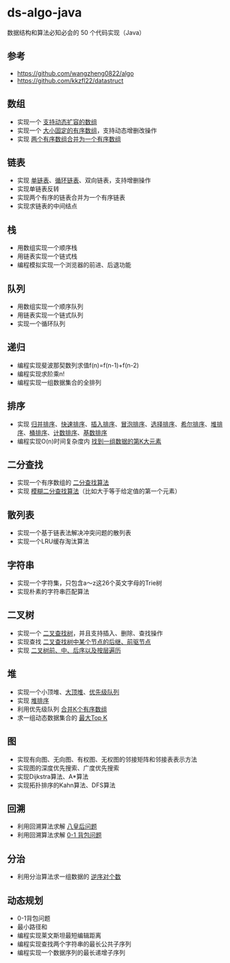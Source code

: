 # ds-algo-java

数据结构和算法必知必会的 50 个代码实现（Java）

## 参考

* https://github.com/wangzheng0822/algo
* https://github.com/kkzfl22/datastruct

## 数组

* 实现一个 [支持动态扩容的数组][dynamic-array]
* 实现一个 [大小固定的有序数组][sorted-array]，支持动态增删改操作
* 实现 [两个有序数组合并为一个有序数组][merge-two-sorted-array]

[dynamic-array]: https://github.com/andavid/ds-algo-java/blob/master/src/main/java/com/github/andavid/ds/datastructure/array/DynamicArray.java
[sorted-array]: https://github.com/andavid/ds-algo-java/blob/master/src/main/java/com/github/andavid/ds/datastructure/array/SortedArray.java
[merge-two-sorted-array]: https://github.com/andavid/ds-algo-java/blob/master/src/main/java/com/github/andavid/ds/datastructure/array/MergeTwoSortedArray.java

## 链表

* 实现 [单链表][singly-linked-list]、[循环链表][circular-linked-list]、双向链表，支持增删操作
* 实现单链表反转
* 实现两个有序的链表合并为一个有序链表
* 实现求链表的中间结点

[singly-linked-list]: https://github.com/andavid/ds-algo-java/blob/master/src/main/java/com/github/andavid/ds/datastructure/linkedlist/SinglyLinkeList.java
[circular-linked-list]: https://github.com/andavid/ds-algo-java/blob/master/src/main/java/com/github/andavid/ds/datastructure/linkedlist/CircularLinkeList.java

## 栈

* 用数组实现一个顺序栈
* 用链表实现一个链式栈
* 编程模拟实现一个浏览器的前进、后退功能

## 队列

* 用数组实现一个顺序队列
* 用链表实现一个链式队列
* 实现一个循环队列

## 递归

* 编程实现斐波那契数列求值f(n)=f(n-1)+f(n-2)
* 编程实现求阶乘n!
* 编程实现一组数据集合的全排列

## 排序

* 实现 [归并排序][MergeSort]、[快速排序][QuickSort]、[插入排序][InsertionSort]、[冒泡排序][BubbleSort]、[选择排序][SelectionSort]、[希尔排序][ShellSort]、[堆排序][HeapSort]、[桶排序][BucketSort]、[计数排序][CountingSort]、[基数排序][RadixSort]
* 编程实现O(n)时间复杂度内 [找到一组数据的第K大元素][FindKthLargest]

[MergeSort]: https://github.com/andavid/ds-algo-java/blob/master/src/main/java/com/github/andavid/ds/algorithm/sort/MergeSort.java
[QuickSort]: https://github.com/andavid/ds-algo-java/blob/master/src/main/java/com/github/andavid/ds/algorithm/sort/QuickSort.java
[BubbleSort]: https://github.com/andavid/ds-algo-java/blob/master/src/main/java/com/github/andavid/ds/algorithm/sort/BubbleSort.java
[InsertionSort]: https://github.com/andavid/ds-algo-java/blob/master/src/main/java/com/github/andavid/ds/algorithm/sort/InsertionSort.java
[SelectionSort]: https://github.com/andavid/ds-algo-java/blob/master/src/main/java/com/github/andavid/ds/algorithm/sort/SelectionSort.java
[ShellSort]: https://github.com/andavid/ds-algo-java/blob/master/src/main/java/com/github/andavid/ds/algorithm/sort/ShellSort.java
[HeapSort]: https://github.com/andavid/ds-algo-java/blob/master/src/main/java/com/github/andavid/ds/algorithm/sort/HeapSort.java
[BucketSort]: https://github.com/andavid/ds-algo-java/blob/master/src/main/java/com/github/andavid/ds/algorithm/sort/BucketSort.java
[CountingSort]: https://github.com/andavid/ds-algo-java/blob/master/src/main/java/com/github/andavid/ds/algorithm/sort/CountingSort.java
[RadixSort]: https://github.com/andavid/ds-algo-java/blob/master/src/main/java/com/github/andavid/ds/algorithm/sort/RadixSort.java
[FindKthLargest]: https://github.com/andavid/ds-algo-java/blob/master/src/main/java/com/github/andavid/ds/algorithm/sort/FindKthLargest.java

## 二分查找

* 实现一个有序数组的 [二分查找算法][binary-search]
* 实现 [模糊二分查找算法][binary-search]（比如大于等于给定值的第一个元素）

[binary-search]: https://github.com/andavid/ds-algo-java/blob/master/src/main/java/com/github/andavid/ds/algorithm/search/BinarySearch.java

## 散列表

* 实现一个基于链表法解决冲突问题的散列表
* 实现一个LRU缓存淘汰算法

## 字符串

* 实现一个字符集，只包含a～z这26个英文字母的Trie树
* 实现朴素的字符串匹配算法

## 二叉树

* 实现一个 [二叉查找树][BinarySearchTree]，并且支持插入、删除、查找操作
* 实现查找 [二叉查找树中某个节点的后继、前驱节点][BinarySearchTree]
* 实现 [二叉树前、中、后序以及按层遍历][BinaryTree]

[BinarySearchTree]: https://github.com/andavid/ds-algo-java/blob/master/src/main/java/com/github/andavid/ds/datastructure/tree/BinarySearchTree.java
[BinaryTree]: https://github.com/andavid/ds-algo-java/blob/master/src/main/java/com/github/andavid/ds/datastructure/tree/BinaryTree.java

## 堆

* 实现一个小顶堆、[大顶堆][MaxHeap]、[优先级队列][PriorityQueue]
* 实现 [堆排序][HeapSort]
* 利用优先级队列 [合并K个有序数组][MergeSortedArray]
* 求一组动态数据集合的 [最大Top K][Topk]

[MaxHeap]: https://github.com/andavid/ds-algo-java/blob/master/src/main/java/com/github/andavid/ds/datastructure/heap/Heap.java
[PriorityQueue]: https://github.com/andavid/ds-algo-java/blob/master/src/main/java/com/github/andavid/ds/datastructure/heap/PriorityQueueUsage.java
[HeapSort]: https://github.com/andavid/ds-algo-java/blob/master/src/main/java/com/github/andavid/ds/datastructure/sort/HeapSort.java
[MergeSortedArray]: https://github.com/andavid/ds-algo-java/blob/master/src/main/java/com/github/andavid/ds/datastructure/heap/MergeSortedArray.java
[Topk]: https://github.com/andavid/ds-algo-java/blob/master/src/main/java/com/github/andavid/ds/datastructure/heap/Topk.java

## 图

* 实现有向图、无向图、有权图、无权图的邻接矩阵和邻接表表示方法
* 实现图的深度优先搜索、广度优先搜索
* 实现Dijkstra算法、A*算法
* 实现拓扑排序的Kahn算法、DFS算法

## 回溯

* 利用回溯算法求解 [八皇后问题][EightQueen]
* 利用回溯算法求解 [0-1 背包问题][Package]

[EightQueen]: https://github.com/andavid/ds-algo-java/blob/master/src/main/java/com/github/andavid/ds/algorithm/backtracking/EightQueen.java
[Package]: https://github.com/andavid/ds-algo-java/blob/master/src/main/java/com/github/andavid/ds/algorithm/backtracking/Package.java

## 分治

* 利用分治算法求一组数据的 [逆序对个数][CountInversePairs]

[CountInversePairs]: https://github.com/andavid/ds-algo-java/blob/master/src/main/java/com/github/andavid/ds/algorithm/divideandconquer/CountInversePairs.java

## 动态规划

* 0-1背包问题
* 最小路径和
* 编程实现莱文斯坦最短编辑距离
* 编程实现查找两个字符串的最长公共子序列
* 编程实现一个数据序列的最长递增子序列
